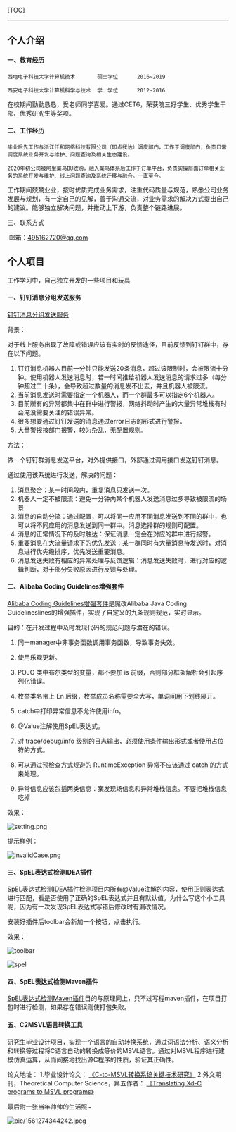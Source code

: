 [TOC]

-----

## 个人介绍

#### 一、教育经历

```
西电电子科技大学计算机技术		硕士学位	  2016~2019

西安电子科技大学计算机科学与技术  学士学位		2012~2016	
```

在校期间勤勤恳恳，受老师同学喜爱。通过CET6，荣获院三好学生、优秀学生干部、优秀研究生等奖项。

#### 二、工作经历

```
毕业后先工作与浙江仟和网络科技有限公司（即点我达）调度部门，工作于调度部门，负责日常调度系统业务开发与维护、问题查询及相关生态建设。

2020年初公司被阿里菜鸟BU收购，融入菜鸟体系后工作于订单平台，负责实操层面订单相关业务的系统开发与维护、线上问题查询及系统迁移与融合。一直至今。
```

工作期间兢兢业业，按时优质完成业务需求，注重代码质量与规范，熟悉公司业务发展与规划，有一定自己的见解，善于沟通交流，对业务需求的解决方式提出自己的建议。能够独立解决问题，并推动上下游，负责整个链路进展。

三、联系方式

​	邮箱：495162720@qq.com

## 个人项目

工作学习中，自己独立开发的一些项目和玩具

#### 一、钉钉消息分组发送服务

[钉钉消息分组发送服务](https://github.com/yaogeass123/dispatch-sender-service)

背景：

对于线上服务出现了故障或错误应该有实时的反馈途径，目前反馈到钉钉群中，存在以下问题。

1. 钉钉消息机器人目前一分钟只能发送20条消息，超过该限制时，会被限流十分钟。使用机器人发送消息时，若一时间推给机器人发送消息的请求过多（每分钟超过二十条），会导致超过数量的消息发不出去，并且机器人被限流。
2. 当前消息发送时需要指定一个机器人，而一个群最多可以指定6个机器人。
3. 目前所有的异常都集中在群中进行警报，网络抖动时产生的大量异常堆栈有时会淹没需要关注的错误异常。
4. 很多想要通过钉钉发送的消息通过error日志的形式进行警报。
5. 大量警报按部门报警，较为杂乱，无配置规则。

方法：

做一个钉钉群消息发送平台，对外提供接口，外部通过调用接口发送钉钉消息。

通过使用该系统进行发送，解决的问题：

1. 消息聚合：某一时间段内，重复消息只发送一次。
2. 机器人一定不被限流：避免一分钟内某个机器人发送消息过多导致被限流的场景
3. 消息的自动分流：通过配置，可以将同一应用不同消息发送到不同的群中，也可以将不同应用的消息发送到同一群中。消息选择群的规则可配置。
4. 消息的正常情况下的及时触达：保证消息一定会在对应的群中进行报警。
5. 重要消息在大流量请求下的优先发送：某一群同时有大量消息待发送时，对消息进行优先级排序，优先发送重要消息。
6. 消息发送失败有相应的异常处理与反馈逻辑：消息发送失败时，进行对应的逻辑判断，对于部分失败原因进行反馈与处理。


#### 二、Alibaba Coding Guidelines增强套件

[Alibaba Coding Guidelines增强套件](https://github.com/yaogeass123/p3c-pmd-ex)是魔改Alibaba Java Coding Guidelineslines的增强插件，实现了自定义的九条规则规范，实时显示。

目的：在开发过程中及时发现代码的规范问题与潜在的错误。

1. 同一manager中非事务函数调用事务函数，导致事务失效。

2. 使用乐观更新。

3. POJO 类中布尔类型的变量，都不要加 is 前缀，否则部分框架解析会引起序列化错误。

4. 枚举类名带上 En 后缀，枚举成员名称需要全大写，单词间用下划线隔开。  

5. catch中打印异常信息不允许使用info。

6. @Value注解使用SpEL表达式。

7. 对 trace/debug/info 级别的日志输出，必须使用条件输出形式或者使用占位符的方式。

8. 可以通过预检查方式规避的 RuntimeException 异常不应该通过 catch 的方式来处理。

9. 异常信息应该包括两类信息：案发现场信息和异常堆栈信息。不要把堆栈信息吃掉
   

效果：

![setting.png](pic/setting.png)

提示样例：

   ![invalidCase.png](pic/invalidCase.png)




#### 三、SpEL表达式检测IDEA插件

[SpEL表达式检测IDEA插件](https://github.com/yaogeass123/myPlugin)检测项目内所有@Value注解的内容，使用正则表达式进行匹配，看是否使用了正确的SpEL表达式并且有默认值。为什么写这个小工具呢，因为有一次发现SpEL表达式写错后修改时有漏改情况。

安装好插件后toolbar会新加一个按钮，点击执行。

效果：

![toolbar](pic/toolbar.png)

![spel](pic/spel.png)



#### 四、SpEL表达式检测Maven插件

[SpEL表达式检测Maven插件](https://github.com/yaogeass123/maven-check-plugin)目的与原理同上，只不过写程maven插件，在项目打包时进行检测，如果存在错误则使打包失败。



#### 五、C2MSVL语言转换工具

研究生毕业设计项目，实现一个语言的自动转换系统，通过词语法分析、语义分析和转换等过程将C语言自动的转换成等价的MSVL语言。通过对MSVL程序进行建模仿真运算，从而间接地找出源C程序的性质，验证其正确性。

论文地址：
1.毕业设计论文： [《C-to-MSVL转换系统关键技术研究》](https://kns.cnki.net/KCMS/detail/detail.aspx?dbcode=CMFD&dbname=CMFD202001&filename=1020003780.nh&v=MDg4MTlNVkYyNUhyTzRIZGJFcjVFYlBJUjhlWDFMdXhZUzdEaDFUM3FUcldNMUZyQ1VSN3FmWU9Sb0Z5N25Xci8=)
2.外文期刊，Theoretical Computer Science，第五作者： [《Translating Xd-C programs to MSVL programs》](https://kns.cnki.net/KCMS/detail/detail.aspx?dbcode=SJPD&dbname=SJPDLAST&filename=SJPDD889ECD596A964C98269DBC6288FCA1C&v=Mjg3MjMrQlhvOXZCOGI2RGwwUEEyUnFoQTljY1RuTkx2c0NKVWFGMXVRVXIvUEpsY1NibUtDR1lDR1FsZkJyTFV5NU41aHdyMit4S2c9TmlmYmFzZXdGdGk1M1B0QWJlMQ==)



最后附一张当年帅帅的生活照~

![pic/1561274344242.jpeg](pic/1561274344242.jpeg)